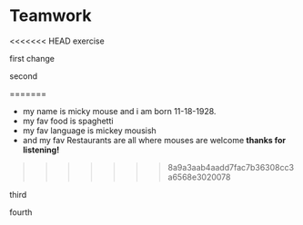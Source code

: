 # Teamwork
<<<<<<< HEAD
exercise


first change

second 

=======
- my name is micky mouse and i am born 11-18-1928.
- my fav food is spaghetti
- my fav language is mickey mousish
- and my fav Restaurants are all where mouses are welcome
**thanks for listening!**
>>>>>>> 8a9a3aab4aadd7fac7b36308cc3a6568e3020078

third

fourth
